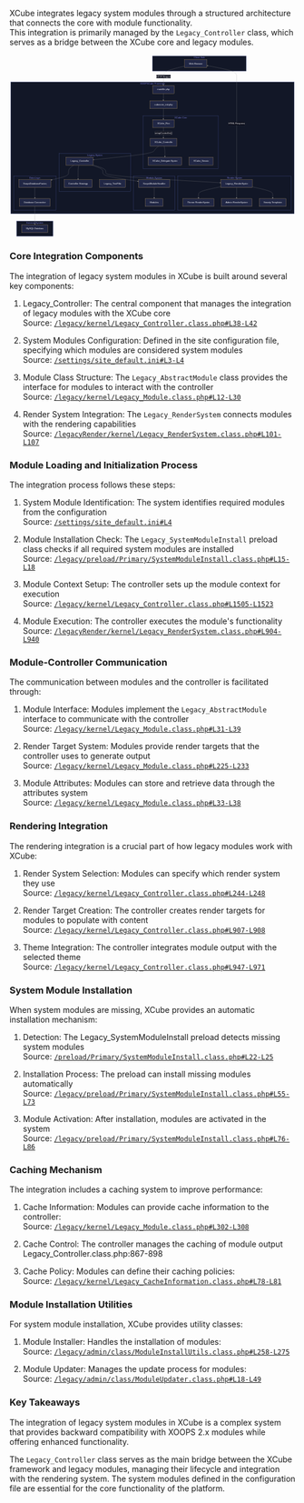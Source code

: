 

XCube integrates legacy system modules through a structured architecture that connects the core with module functionality.  
This integration is primarily managed by the `Legacy_Controller` class, which serves as a bridge between the XCube core and legacy modules.


<div class="panzoom-schema">
<svg xmlns="http://www.w3.org/2000/svg" id="mermaid-xcl" width="100%" aria-roledescription="flowchart-v2" class="flowchart" style="max-width:1960.175048828125px" viewBox="0 0 1960.175 1250"><defs/><style>@keyframes edge-animation-frame{0%{stroke-dashoffset:0}}@keyframes dash{to{stroke-dashoffset:0}}#mermaid-xcl{font-family:sans-serif;font-size:16px;fill:#333}#mermaid-xcl .edge-thickness-normal{stroke-width:1px}#mermaid-xcl .edge-pattern-solid{stroke-dasharray:0}#mermaid-xcl .marker{fill:#999;stroke:#999}#mermaid-xcl .marker.cross{stroke:#999}#mermaid-xcl .label,#mermaid-xcl svg{font-family:sans-serif}#mermaid-xcl svg{font-size:16px}#mermaid-xcl p{margin:0}#mermaid-xcl .label{color:#fff}.cluster rect{fill:#121727!important;stroke:#5c6bc0!important}#mermaid-xcl .cluster-label span{color:#7b7ddd4}#mermaid-xcl .cluster-label span p{background-color:transparent}#mermaid-xcl span{fill:#fff;color:#fff}#mermaid-xcl .node circle,#mermaid-xcl .node path,#mermaid-xcl .node rect{fill:#212745;stroke:#face74;stroke-width:1px}#mermaid-xcl .node .label{text-align:center}#mermaid-xcl .flowchart-link{stroke:#999;fill:none}#mermaid-xcl .edgeLabel{background-color:#fff;text-align:center}#mermaid-xcl .edgeLabel p{background-color:#0d0f1c}#mermaid-xcl .edgeLabel rect{opacity:.5;background-color:#fff;fill:#fff}#mermaid-xcl .labelBkg{background-color:rgba(255,255,255,.5)}#mermaid-xcl .cluster rect{fill:#f8f8f8;stroke:#ddd;stroke-width:1px}#mermaid-xcl .cluster span{color:#7b7ddd}#mermaid-xcl :root{--mermaid-font-family:system-ui,sans-serif}</style><marker id="mermaid-xcl_flowchart-v2-pointEnd" class="marker flowchart-v2" markerHeight="8" markerUnits="userSpaceOnUse" markerWidth="8" orient="auto" refX="5" refY="5" viewBox="0 0 10 10"><path d="m0 0 10 5-10 5z" class="arrowMarkerPath" style="stroke-width:1;stroke-dasharray:1,0"/></marker><marker id="mermaid-xcl_flowchart-v2-pointStart" class="marker flowchart-v2" markerHeight="8" markerUnits="userSpaceOnUse" markerWidth="8" orient="auto" refX="4.5" refY="5" viewBox="0 0 10 10"><path d="m0 5 10 5V0z" class="arrowMarkerPath" style="stroke-width:1;stroke-dasharray:1,0"/></marker><marker id="mermaid-xcl_flowchart-v2-circleEnd" class="marker flowchart-v2" markerHeight="11" markerUnits="userSpaceOnUse" markerWidth="11" orient="auto" refX="11" refY="5" viewBox="0 0 10 10"><circle cx="5" cy="5" r="5" class="arrowMarkerPath" style="stroke-width:1;stroke-dasharray:1,0"/></marker><marker id="mermaid-xcl_flowchart-v2-circleStart" class="marker flowchart-v2" markerHeight="11" markerUnits="userSpaceOnUse" markerWidth="11" orient="auto" refX="-1" refY="5" viewBox="0 0 10 10"><circle cx="5" cy="5" r="5" class="arrowMarkerPath" style="stroke-width:1;stroke-dasharray:1,0"/></marker><marker id="mermaid-xcl_flowchart-v2-crossEnd" class="marker cross flowchart-v2" markerHeight="11" markerUnits="userSpaceOnUse" markerWidth="11" orient="auto" refX="12" refY="5.2" viewBox="0 0 11 11"><use xlink:href="#reuse-0" class="arrowMarkerPath" style="stroke-width:2;stroke-dasharray:1,0"/></marker><marker id="mermaid-xcl_flowchart-v2-crossStart" class="marker cross flowchart-v2" markerHeight="11" markerUnits="userSpaceOnUse" markerWidth="11" orient="auto" refX="-1" refY="5.2" viewBox="0 0 11 11"><use xlink:href="#reuse-0" class="arrowMarkerPath" style="stroke-width:2;stroke-dasharray:1,0"/></marker><g class="root"><g class="clusters"><g id="subGraph7" class="cluster" data-look="classic"><rect width="250.212" height="104" x="48.35" y="1138"/><foreignObject width="117.175" height="24" class="cluster-label" transform="translate(114.869 1138)"><div style="display:table-cell;white-space:nowrap;line-height:1.5;max-width:200px;text-align:center"><span class="nodeLabel"><p>External Systems</p></span></div></foreignObject></g><g id="subGraph6" class="cluster" data-look="classic"><rect width="1944.175" height="902" x="8" y="186"/><foreignObject width="170.088" height="24" class="cluster-label" transform="translate(895.044 186)"><div style="display:table-cell;white-space:nowrap;line-height:1.5;max-width:200px;text-align:center"><span class="nodeLabel"><p>XOOPSCube Framework</p></span></div></foreignObject></g><g id="subGraph0" class="cluster" data-look="classic"><rect width="642.953" height="104" x="980.016" y="8"/><foreignObject width="75.05" height="24" class="cluster-label" transform="translate(1263.967 8)"><div style="display:table-cell;white-space:nowrap;line-height:1.5;max-width:200px;text-align:center"><span class="nodeLabel"><p>Client Side</p></span></div></foreignObject></g><g id="subGraph5" class="cluster" data-look="classic"><rect width="290.913" height="233" x="28" y="830"/><foreignObject width="74.65" height="24" class="cluster-label" transform="translate(136.131 830)"><div style="display:table-cell;white-space:nowrap;line-height:1.5;max-width:200px;text-align:center"><span class="nodeLabel"><p>Data Layer</p></span></div></foreignObject></g><g id="subGraph4" class="cluster" data-look="classic"><rect width="284.625" height="233" x="849.85" y="830"/><foreignObject width="108.988" height="24" class="cluster-label" transform="translate(937.669 830)"><div style="display:table-cell;white-space:nowrap;line-height:1.5;max-width:200px;text-align:center"><span class="nodeLabel"><p>Module System</p></span></div></foreignObject></g><g id="subGraph3" class="cluster" data-look="classic"><rect width="777.7" height="233" x="1154.475" y="830"/><foreignObject width="104.4" height="24" class="cluster-label" transform="translate(1491.125 830)"><div style="display:table-cell;white-space:nowrap;line-height:1.5;max-width:200px;text-align:center"><span class="nodeLabel"><p>Render System</p></span></div></foreignObject></g><g id="subGraph2" class="cluster" data-look="classic"><rect width="490.938" height="258" x="338.913" y="676"/><foreignObject width="103.113" height="24" class="cluster-label" transform="translate(532.825 676)"><div style="display:table-cell;white-space:nowrap;line-height:1.5;max-width:200px;text-align:center"><span class="nodeLabel"><p>Legacy System</p></span></div></foreignObject></g><g id="subGraph1" class="cluster" data-look="classic"><rect width="515.725" height="361" x="915.566" y="419"/><foreignObject width="83.588" height="24" class="cluster-label" transform="translate(1131.634 419)"><div style="display:table-cell;white-space:nowrap;line-height:1.5;max-width:200px;text-align:center"><span class="nodeLabel"><p>XCube Core</p></span></div></foreignObject></g></g><g class="edgePaths"><path id="L_Browser_MainFile_0" marker-end="url(#mermaid-xcl_flowchart-v2-pointEnd)" d="m1200.394 77.977-24.11 5.671c-24.11 5.67-72.33 17.011-96.44 28.848s-24.11 24.171-24.11 36.504v58" class="edge-thickness-normal edge-pattern-solid edge-thickness-normal edge-pattern-solid flowchart-link"/><path id="L_MainFile_CoreInit_0" marker-end="url(#mermaid-xcl_flowchart-v2-pointEnd)" d="M1055.734 265v46" class="edge-thickness-normal edge-pattern-solid edge-thickness-normal edge-pattern-solid flowchart-link"/><path id="L_CoreInit_XCubeRoot_0" marker-end="url(#mermaid-xcl_flowchart-v2-pointEnd)" d="M1055.734 369v71" class="edge-thickness-normal edge-pattern-solid edge-thickness-normal edge-pattern-solid flowchart-link"/><path id="L_XCubeRoot_XCubeController_0" marker-end="url(#mermaid-xcl_flowchart-v2-pointEnd)" d="M1055.734 498v70" class="edge-thickness-normal edge-pattern-solid edge-thickness-normal edge-pattern-solid flowchart-link"/><path id="L_XCubeController_DelegateSystem_0" marker-end="url(#mermaid-xcl_flowchart-v2-pointEnd)" d="m1060.927 626 .801 4.167c.801 4.166 2.404 12.5 3.205 20.833.801 8.333.801 16.667.801 24.333V697" class="edge-thickness-normal edge-pattern-solid edge-thickness-normal edge-pattern-solid flowchart-link"/><path id="L_XCubeController_LegacyController_0" marker-end="url(#mermaid-xcl_flowchart-v2-pointEnd)" d="m1021.941 626-5.216 4.167c-5.215 4.166-15.645 12.5-20.86 20.833-5.215 8.333-5.215 16.667-74.138 27.856-68.923 11.19-206.77 25.236-275.693 32.259l-68.923 7.023" class="edge-thickness-normal edge-pattern-solid edge-thickness-normal edge-pattern-solid flowchart-link"/><path id="L_LegacyController_ControllerStrategy_0" marker-end="url(#mermaid-xcl_flowchart-v2-pointEnd)" d="m475.133 755-.802 4.167c-.801 4.166-2.403 12.5-3.205 20.833-.801 8.333-.801 16.667-.801 25v46" class="edge-thickness-normal edge-pattern-solid edge-thickness-normal edge-pattern-solid flowchart-link"/><path id="L_LegacyController_ModuleHandler_0" marker-end="url(#mermaid-xcl_flowchart-v2-pointEnd)" d="m563.279 755 12.801 4.167c12.802 4.166 38.405 12.5 51.206 20.833 12.802 8.333 12.802 16.667 12.802 25 0 8.333 0 16.667 40.134 26.761 40.134 10.094 120.402 21.95 160.537 27.877l40.134 5.928" class="edge-thickness-normal edge-pattern-solid edge-thickness-normal edge-pattern-solid flowchart-link"/><path id="L_LegacyController_RenderSystem_0" marker-end="url(#mermaid-xcl_flowchart-v2-pointEnd)" d="m573.131 754.846 14.493 4.192c14.493 4.193 43.478 12.577 57.971 20.936 14.493 8.359 14.493 16.693 14.493 25.026 0 8.333 0 16.667 130.924 28.422 130.924 11.755 392.772 26.932 523.696 34.52l130.924 7.589" class="edge-thickness-normal edge-pattern-solid edge-thickness-normal edge-pattern-solid flowchart-link"/><path id="L_RenderSystem_ThemeRender_0" marker-end="url(#mermaid-xcl_flowchart-v2-pointEnd)" d="m1449.625 903.393-25.662 5.101c-25.663 5.102-76.988 15.304-102.65 24.572-25.663 9.267-25.663 17.601-25.663 25.267V980" class="edge-thickness-normal edge-pattern-solid edge-thickness-normal edge-pattern-solid flowchart-link"/><path id="L_RenderSystem_AdminRender_0" marker-end="url(#mermaid-xcl_flowchart-v2-pointEnd)" d="M1557.25 909v71" class="edge-thickness-normal edge-pattern-solid edge-thickness-normal edge-pattern-solid flowchart-link"/><path id="L_RenderSystem_Templates_0" marker-end="url(#mermaid-xcl_flowchart-v2-pointEnd)" d="m1664.875 904.596 23.342 4.901c23.341 4.9 70.025 14.702 93.366 23.769 23.342 9.067 23.342 17.401 23.342 25.067V980" class="edge-thickness-normal edge-pattern-solid edge-thickness-normal edge-pattern-solid flowchart-link"/><path id="L_ModuleHandler_Modules_0" marker-end="url(#mermaid-xcl_flowchart-v2-pointEnd)" d="M992.163 909v71" class="edge-thickness-normal edge-pattern-solid edge-thickness-normal edge-pattern-solid flowchart-link"/><path id="L_LegacyController_DBFactory_0" marker-end="url(#mermaid-xcl_flowchart-v2-pointEnd)" d="m441.016 755-6.066 4.167c-6.066 4.166-18.199 12.5-24.265 20.833-6.066 8.333-6.066 16.667-6.066 25 0 8.333 0 16.667-19.468 25.213-19.467 8.545-58.401 17.304-77.869 21.683l-19.467 4.379" class="edge-thickness-normal edge-pattern-solid edge-thickness-normal edge-pattern-solid flowchart-link"/><path id="L_DBFactory_DBConnection_0" marker-end="url(#mermaid-xcl_flowchart-v2-pointEnd)" d="M173.456 909v71" class="edge-thickness-normal edge-pattern-solid edge-thickness-normal edge-pattern-solid flowchart-link"/><path id="L_DBConnection_Database_0" marker-end="url(#mermaid-xcl_flowchart-v2-pointEnd)" d="M173.456 1038v121" class="edge-thickness-normal edge-pattern-solid edge-thickness-normal edge-pattern-solid flowchart-link"/><path id="L_RenderSystem_Browser_0" marker-end="url(#mermaid-xcl_flowchart-v2-pointEnd)" d="M1557.25 855V149c0-12.333 0-24.667-33.341-37.016-33.342-12.349-100.025-24.715-133.366-30.898l-33.341-6.182" class="edge-thickness-normal edge-pattern-solid edge-thickness-normal edge-pattern-solid flowchart-link"/></g><g class="edgeLabels"><g class="edgeLabel"><foreignObject width="98.313" height="24" class="label" transform="translate(1006.578 137)"><div class="labelBkg" style="display:table-cell;white-space:nowrap;line-height:1.5;max-width:200px;text-align:center"><span class="edgeLabel"><p>HTTP Request</p></span></div></foreignObject></g><g class="edgeLabel"><foreignObject width="0" height="0" class="label"><div class="labelBkg" style="display:table-cell;white-space:nowrap;line-height:1.5;max-width:200px;text-align:center"><span class="edgeLabel"/></div></foreignObject></g><g class="edgeLabel"><foreignObject width="0" height="0" class="label"><div class="labelBkg" style="display:table-cell;white-space:nowrap;line-height:1.5;max-width:200px;text-align:center"><span class="edgeLabel"/></div></foreignObject></g><g class="edgeLabel"><foreignObject width="119.075" height="24" class="label" transform="translate(996.197 523)"><div class="labelBkg" style="display:table-cell;white-space:nowrap;line-height:1.5;max-width:200px;text-align:center"><span class="edgeLabel"><p>setupController()</p></span></div></foreignObject></g><g class="edgeLabel"><foreignObject width="0" height="0" class="label"><div class="labelBkg" style="display:table-cell;white-space:nowrap;line-height:1.5;max-width:200px;text-align:center"><span class="edgeLabel"/></div></foreignObject></g><g class="edgeLabel"><foreignObject width="0" height="0" class="label"><div class="labelBkg" style="display:table-cell;white-space:nowrap;line-height:1.5;max-width:200px;text-align:center"><span class="edgeLabel"/></div></foreignObject></g><g class="edgeLabel"><foreignObject width="0" height="0" class="label"><div class="labelBkg" style="display:table-cell;white-space:nowrap;line-height:1.5;max-width:200px;text-align:center"><span class="edgeLabel"/></div></foreignObject></g><g class="edgeLabel"><foreignObject width="0" height="0" class="label"><div class="labelBkg" style="display:table-cell;white-space:nowrap;line-height:1.5;max-width:200px;text-align:center"><span class="edgeLabel"/></div></foreignObject></g><g class="edgeLabel"><foreignObject width="0" height="0" class="label"><div class="labelBkg" style="display:table-cell;white-space:nowrap;line-height:1.5;max-width:200px;text-align:center"><span class="edgeLabel"/></div></foreignObject></g><g class="edgeLabel"><foreignObject width="0" height="0" class="label"><div class="labelBkg" style="display:table-cell;white-space:nowrap;line-height:1.5;max-width:200px;text-align:center"><span class="edgeLabel"/></div></foreignObject></g><g class="edgeLabel"><foreignObject width="0" height="0" class="label"><div class="labelBkg" style="display:table-cell;white-space:nowrap;line-height:1.5;max-width:200px;text-align:center"><span class="edgeLabel"/></div></foreignObject></g><g class="edgeLabel"><foreignObject width="0" height="0" class="label"><div class="labelBkg" style="display:table-cell;white-space:nowrap;line-height:1.5;max-width:200px;text-align:center"><span class="edgeLabel"/></div></foreignObject></g><g class="edgeLabel"><foreignObject width="0" height="0" class="label"><div class="labelBkg" style="display:table-cell;white-space:nowrap;line-height:1.5;max-width:200px;text-align:center"><span class="edgeLabel"/></div></foreignObject></g><g class="edgeLabel"><foreignObject width="0" height="0" class="label"><div class="labelBkg" style="display:table-cell;white-space:nowrap;line-height:1.5;max-width:200px;text-align:center"><span class="edgeLabel"/></div></foreignObject></g><g class="edgeLabel"><foreignObject width="0" height="0" class="label"><div class="labelBkg" style="display:table-cell;white-space:nowrap;line-height:1.5;max-width:200px;text-align:center"><span class="edgeLabel"/></div></foreignObject></g><g class="edgeLabel"><foreignObject width="0" height="0" class="label"><div class="labelBkg" style="display:table-cell;white-space:nowrap;line-height:1.5;max-width:200px;text-align:center"><span class="edgeLabel"/></div></foreignObject></g><g class="edgeLabel"><foreignObject width="113.275" height="24" class="label" transform="translate(1500.613 459)"><div class="labelBkg" style="display:table-cell;white-space:nowrap;line-height:1.5;max-width:200px;text-align:center"><span class="edgeLabel"><p>HTML Response</p></span></div></foreignObject></g></g><g class="nodes"><g id="flowchart-Browser-0" class="node default" transform="translate(1276.831 60)"><rect width="152.875" height="54" x="-76.438" y="-27" class="basic label-container"/><g class="label" transform="translate(-46.438 -12)"><rect/><foreignObject width="92.875" height="24"><div style="display:table-cell;white-space:nowrap;line-height:1.5;max-width:200px;text-align:center"><span class="nodeLabel"><p>Web Browser</p></span></div></foreignObject></g></g><g id="flowchart-MainFile-1" class="node default" transform="translate(1055.734 238)"><rect width="147.313" height="54" x="-73.656" y="-27" class="basic label-container"/><g class="label" transform="translate(-43.656 -12)"><rect/><foreignObject width="87.313" height="24"><div style="display:table-cell;white-space:nowrap;line-height:1.5;max-width:200px;text-align:center"><span class="nodeLabel"><p>mainfile.php</p></span></div></foreignObject></g></g><g id="flowchart-CoreInit-2" class="node default" transform="translate(1055.734 342)"><rect width="185.125" height="54" x="-92.563" y="-27" class="basic label-container"/><g class="label" transform="translate(-62.563 -12)"><rect/><foreignObject width="125.125" height="24"><div style="display:table-cell;white-space:nowrap;line-height:1.5;max-width:200px;text-align:center"><span class="nodeLabel"><p>cubecore_init.php</p></span></div></foreignObject></g></g><g id="flowchart-XCubeRoot-3" class="node default" transform="translate(1055.734 471)"><rect width="145.912" height="54" x="-72.956" y="-27" class="basic label-container"/><g class="label" transform="translate(-42.956 -12)"><rect/><foreignObject width="85.912" height="24"><div style="display:table-cell;white-space:nowrap;line-height:1.5;max-width:200px;text-align:center"><span class="nodeLabel"><p>XCube_Root</p></span></div></foreignObject></g></g><g id="flowchart-XCubeController-4" class="node default" transform="translate(1055.734 599)"><rect width="183.013" height="54" x="-91.506" y="-27" class="basic label-container"/><g class="label" transform="translate(-61.506 -12)"><rect/><foreignObject width="123.013" height="24"><div style="display:table-cell;white-space:nowrap;line-height:1.5;max-width:200px;text-align:center"><span class="nodeLabel"><p>XCube_Controller</p></span></div></foreignObject></g></g><g id="flowchart-DelegateSystem-5" class="node default" transform="translate(1065.734 728)"><rect width="230.338" height="54" x="-115.169" y="-27" class="basic label-container"/><g class="label" transform="translate(-85.169 -12)"><rect/><foreignObject width="170.338" height="24"><div style="display:table-cell;white-space:nowrap;line-height:1.5;max-width:200px;text-align:center"><span class="nodeLabel"><p>XCube_Delegate System</p></span></div></foreignObject></g></g><g id="flowchart-SessionManager-6" class="node default" transform="translate(1313.597 728)"><rect width="165.388" height="54" x="-82.694" y="-27" class="basic label-container"/><g class="label" transform="translate(-52.694 -12)"><rect/><foreignObject width="105.388" height="24"><div style="display:table-cell;white-space:nowrap;line-height:1.5;max-width:200px;text-align:center"><span class="nodeLabel"><p>XCube_Session</p></span></div></foreignObject></g></g><g id="flowchart-LegacyController-7" class="node default" transform="translate(480.325 728)"><rect width="185.613" height="54" x="-92.806" y="-27" class="basic label-container"/><g class="label" transform="translate(-62.806 -12)"><rect/><foreignObject width="125.613" height="24"><div style="display:table-cell;white-space:nowrap;line-height:1.5;max-width:200px;text-align:center"><span class="nodeLabel"><p>Legacy_Controller</p></span></div></foreignObject></g></g><g id="flowchart-ControllerStrategy-8" class="node default" transform="translate(470.325 882)"><rect width="192.825" height="54" x="-96.412" y="-27" class="basic label-container"/><g class="label" transform="translate(-66.412 -12)"><rect/><foreignObject width="132.825" height="24"><div style="display:table-cell;white-space:nowrap;line-height:1.5;max-width:200px;text-align:center"><span class="nodeLabel"><p>Controller Strategy</p></span></div></foreignObject></g></g><g id="flowchart-TextFilter-9" class="node default" transform="translate(705.794 882)"><rect width="178.113" height="54" x="-89.056" y="-27" class="basic label-container"/><g class="label" transform="translate(-59.056 -12)"><rect/><foreignObject width="118.113" height="24"><div style="display:table-cell;white-space:nowrap;line-height:1.5;max-width:200px;text-align:center"><span class="nodeLabel"><p>Legacy_TextFilter</p></span></div></foreignObject></g></g><g id="flowchart-RenderSystem-10" class="node default" transform="translate(1557.25 882)"><rect width="215.25" height="54" x="-107.625" y="-27" class="basic label-container"/><g class="label" transform="translate(-77.625 -12)"><rect/><foreignObject width="155.25" height="24"><div style="display:table-cell;white-space:nowrap;line-height:1.5;max-width:200px;text-align:center"><span class="nodeLabel"><p>Legacy_RenderSystem</p></span></div></foreignObject></g></g><g id="flowchart-ThemeRender-11" class="node default" transform="translate(1295.65 1011)"><rect width="212.35" height="54" x="-106.175" y="-27" class="basic label-container"/><g class="label" transform="translate(-76.175 -12)"><rect/><foreignObject width="152.35" height="24"><div style="display:table-cell;white-space:nowrap;line-height:1.5;max-width:200px;text-align:center"><span class="nodeLabel"><p>Theme RenderSystem</p></span></div></foreignObject></g></g><g id="flowchart-AdminRender-12" class="node default" transform="translate(1557.25 1011)"><rect width="210.85" height="54" x="-105.425" y="-27" class="basic label-container"/><g class="label" transform="translate(-75.425 -12)"><rect/><foreignObject width="150.85" height="24"><div style="display:table-cell;white-space:nowrap;line-height:1.5;max-width:200px;text-align:center"><span class="nodeLabel"><p>Admin RenderSystem</p></span></div></foreignObject></g></g><g id="flowchart-Templates-13" class="node default" transform="translate(1804.925 1011)"><rect width="184.5" height="54" x="-92.25" y="-27" class="basic label-container"/><g class="label" transform="translate(-62.25 -12)"><rect/><foreignObject width="124.5" height="24"><div style="display:table-cell;white-space:nowrap;line-height:1.5;max-width:200px;text-align:center"><span class="nodeLabel"><p>Smarty Templates</p></span></div></foreignObject></g></g><g id="flowchart-ModuleHandler-14" class="node default" transform="translate(992.163 882)"><rect width="214.625" height="54" x="-107.313" y="-27" class="basic label-container"/><g class="label" transform="translate(-77.313 -12)"><rect/><foreignObject width="154.625" height="24"><div style="display:table-cell;white-space:nowrap;line-height:1.5;max-width:200px;text-align:center"><span class="nodeLabel"><p>XoopsModuleHandler</p></span></div></foreignObject></g></g><g id="flowchart-Modules-15" class="node default" transform="translate(992.163 1011)"><rect width="121.25" height="54" x="-60.625" y="-27" class="basic label-container"/><g class="label" transform="translate(-30.625 -12)"><rect/><foreignObject width="61.25" height="24"><div style="display:table-cell;white-space:nowrap;line-height:1.5;max-width:200px;text-align:center"><span class="nodeLabel"><p>Modules</p></span></div></foreignObject></g></g><g id="flowchart-DBFactory-16" class="node default" transform="translate(173.456 882)"><rect width="220.913" height="54" x="-110.456" y="-27" class="basic label-container"/><g class="label" transform="translate(-80.456 -12)"><rect/><foreignObject width="160.913" height="24"><div style="display:table-cell;white-space:nowrap;line-height:1.5;max-width:200px;text-align:center"><span class="nodeLabel"><p>XoopsDatabaseFactory</p></span></div></foreignObject></g></g><g id="flowchart-DBConnection-17" class="node default" transform="translate(173.456 1011)"><rect width="210.887" height="54" x="-105.444" y="-27" class="basic label-container"/><g class="label" transform="translate(-75.444 -12)"><rect/><foreignObject width="150.887" height="24"><div style="display:table-cell;white-space:nowrap;line-height:1.5;max-width:200px;text-align:center"><span class="nodeLabel"><p>Database Connection</p></span></div></foreignObject></g></g><g id="flowchart-Database-18" class="node default" transform="translate(173.456 1190)"><rect width="180.213" height="54" x="-90.106" y="-27" class="basic label-container"/><g class="label" transform="translate(-60.106 -12)"><rect/><foreignObject width="120.213" height="24"><div style="display:table-cell;white-space:nowrap;line-height:1.5;max-width:200px;text-align:center"><span class="nodeLabel"><p>MySQL Database</p></span></div></foreignObject></g></g></g></g></svg>
</div>


### Core Integration Components

The integration of legacy system modules in XCube is built around several key components:

1. Legacy_Controller: The central component that manages the integration of legacy modules with the XCube core    
<span class="iconify" data-icon="mdi:github"></span> Source: <code><a href="https://github.com/xoopscube/legacy/blob/7f33bc98/html/modules/legacy/kernel/Legacy_Controller.class.php#L38-L42" target="_blank">/legacy/kernel/Legacy_Controller.class.php#L38-L42</a></code>

2. System Modules Configuration: Defined in the site configuration file, specifying which modules are considered system modules  
<span class="iconify" data-icon="mdi:github"></span> Source: <code><a href="https://github.com/xoopscube/legacy/blob/7f33bc98/xoops_trust_path/settings/site_default.ini#L3-L4" target="_blank">/settings/site_default.ini#L3-L4</a></code>

3. Module Class Structure: The `Legacy_AbstractModule` class provides the interface for modules to interact with the controller  
<span class="iconify" data-icon="mdi:github"></span> Source: <code><a href="https://github.com/xoopscube/legacy/blob/7f33bc98/html/modules/legacy/kernel/Legacy_Module.class.php#L12-L30" target="_blank">/legacy/kernel/Legacy_Module.class.php#L12-L30</a></code>

4. Render System Integration: The `Legacy_RenderSystem` connects modules with the rendering capabilities  
<span class="iconify" data-icon="mdi:github"></span> Source: <code><a href="https://github.com/xoopscube/legacy/blob/7f33bc98/html/modules/legacyRender/kernel/Legacy_RenderSystem.class.php#L101-L107" target="_blank">/legacyRender/kernel/Legacy_RenderSystem.class.php#L101-L107</a></code>

### Module Loading and Initialization Process

The integration process follows these steps:

1. System Module Identification: The system identifies required modules from the configuration  
<span class="iconify" data-icon="mdi:github"></span> Source: <code><a href="https://github.com/xoopscube/legacy/blob/7f33bc98/xoops_trust_path/settings/site_default.ini#L4" target="_blank">/settings/site_default.ini#L4</a></code>

2. Module Installation Check: The `Legacy_SystemModuleInstall` preload class checks if all required system modules are installed  
<span class="iconify" data-icon="mdi:github"></span> Source: <code><a href="https://github.com/xoopscube/legacy/blob/7f33bc98/html/modules/legacy/preload/Primary/SystemModuleInstall.class.php#L15-L18" target="_blank">/legacy/preload/Primary/SystemModuleInstall.class.php#L15-L18</a></code>

3. Module Context Setup: The controller sets up the module context for execution  
<span class="iconify" data-icon="mdi:github"></span> Source: <code><a href="https://github.com/xoopscube/legacy/blob/7f33bc98/html/modules/legacy/kernel/Legacy_Controller.class.php#L1505-L1523" target="_blank">/legacy/kernel/Legacy_Controller.class.php#L1505-L1523</a></code>

4. Module Execution: The controller executes the module's functionality  
<span class="iconify" data-icon="mdi:github"></span> Source: <code><a href="https://github.com/xoopscube/legacy/blob/7f33bc98/html/modules/legacyRender/kernel/Legacy_RenderSystem.class.php#L904-L940" target="_blank">/legacyRender/kernel/Legacy_RenderSystem.class.php#L904-L940</a></code>



### Module-Controller Communication

The communication between modules and the controller is facilitated through:

1. Module Interface: Modules implement the `Legacy_AbstractModule` interface to communicate with the controller  
<span class="iconify" data-icon="mdi:github"></span> Source: <code><a href="https://github.com/xoopscube/legacy/blob/7f33bc98/html/modules/legacy/kernel/Legacy_Module.class.php#L31-L39" target="_blank">/legacy/kernel/Legacy_Module.class.php#L31-L39</a></code>

2. Render Target System: Modules provide render targets that the controller uses to generate output  
<span class="iconify" data-icon="mdi:github"></span> Source: <code><a href="https://github.com/xoopscube/legacy/blob/7f33bc98/html/modules/legacy/kernel/Legacy_Module.class.php#L225-L233" target="_blank">/legacy/kernel/Legacy_Module.class.php#L225-L233</a></code>

3. Module Attributes: Modules can store and retrieve data through the attributes system  
<span class="iconify" data-icon="mdi:github"></span> Source: <code><a href="https://github.com/xoopscube/legacy/blob/7f33bc98/html/modules/legacy/kernel/Legacy_Module.class.php#L33-L38" target="_blank">/legacy/kernel/Legacy_Module.class.php#L33-L38</a></code>

### Rendering Integration

The rendering integration is a crucial part of how legacy modules work with XCube:

1. Render System Selection: Modules can specify which render system they use  
<span class="iconify" data-icon="mdi:github"></span> Source: <code><a href="https://github.com/xoopscube/legacy/blob/7f33bc98/html/modules/legacy/kernel/Legacy_Controller.class.php#L244-L248" target="_blank">/legacy/kernel/Legacy_Controller.class.php#L244-L248</a></code>

2. Render Target Creation: The controller creates render targets for modules to populate with content  
<span class="iconify" data-icon="mdi:github"></span> Source: <code><a href="https://github.com/xoopscube/legacy/blob/7f33bc98/html/modules/legacy/kernel/Legacy_Controller.class.php#L907-L908" target="_blank">/legacy/kernel/Legacy_Controller.class.php#L907-L908</a></code>

3. Theme Integration: The controller integrates module output with the selected theme  
<span class="iconify" data-icon="mdi:github"></span> Source: <code><a href="https://github.com/xoopscube/legacy/blob/7f33bc98/html/modules/legacy/kernel/Legacy_Controller.class.php#L947-L971" target="_blank">/legacy/kernel/Legacy_Controller.class.php#L947-L971</a></code>


### System Module Installation

When system modules are missing, XCube provides an automatic installation mechanism:

1. Detection: The Legacy_SystemModuleInstall preload detects missing system modules  
<span class="iconify" data-icon="mdi:github"></span> Source: <code><a href="https://github.com/xoopscube/legacy/blob/7f33bc98/html/modules/legacy/preload/Primary/SystemModuleInstall.class.php#L22-L25" target="_blank">/preload/Primary/SystemModuleInstall.class.php#L22-L25</a></code>


2. Installation Process: The preload can install missing modules automatically  
<span class="iconify" data-icon="mdi:github"></span> Source: <code><a href="https://github.com/xoopscube/legacy/blob/7f33bc98/html/modules/legacy/preload/Primary/SystemModuleInstall.class.php#L55-L73" target="_blank">/legacy/preload/Primary/SystemModuleInstall.class.php#L55-L73</a></code>

3. Module Activation: After installation, modules are activated in the system  
<span class="iconify" data-icon="mdi:github"></span> Source: <code><a href="https://github.com/xoopscube/legacy/blob/7f33bc98/html/modules/legacy/preload/Primary/SystemModuleInstall.class.php#L76-L86" target="_blank">/legacy/preload/Primary/SystemModuleInstall.class.php#L76-L86</a></code>


### Caching Mechanism

The integration includes a caching system to improve performance:

1. Cache Information: Modules can provide cache information to the controller:  
<span class="iconify" data-icon="mdi:github"></span> Source: <code><a href="https://github.com/xoopscube/legacy/blob/7f33bc98/html/modules/legacy/kernel/Legacy_Module.class.php#L302-L308" target="_blank">/legacy/kernel/Legacy_Module.class.php#L302-L308</a></code>

2. Cache Control: The controller manages the caching of module output Legacy_Controller.class.php:867-898

3. Cache Policy: Modules can define their caching policies:  
<span class="iconify" data-icon="mdi:github"></span> Source: <code><a href="https://github.com/xoopscube/legacy/blob/7f33bc98/html/modules/legacy/kernel/Legacy_CacheInformation.class.php#L78-L81" target="_blank">/legacy/kernel/Legacy_CacheInformation.class.php#L78-L81</a></code>


### Module Installation Utilities

For system module installation, XCube provides utility classes:

1. Module Installer: Handles the installation of modules:  
<span class="iconify" data-icon="mdi:github"></span> Source: <code><a href="https://github.com/xoopscube/legacy/blob/7f33bc98/html/modules/legacy/admin/class/ModuleInstallUtils.class.php#L258-L275" target="_blank">/legacy/admin/class/ModuleInstallUtils.class.php#L258-L275</a></code>


2. Module Updater: Manages the update process for modules:  
<span class="iconify" data-icon="mdi:github"></span> Source: <code><a href="https://github.com/xoopscube/legacy/blob/7f33bc98/html/modules/legacy/admin/class/ModuleUpdater.class.php#L18-L49" target="_blank">/legacy/admin/class/ModuleUpdater.class.php#L18-L49</a></code>


### Key Takeaways

The integration of legacy system modules in XCube is a complex system that provides backward compatibility with XOOPS 2.x modules while offering enhanced functionality. 

The `Legacy_Controller` class serves as the main bridge between the XCube framework and legacy modules, managing their lifecycle and integration with the rendering system. The system modules defined in the configuration file are essential for the core functionality of the platform.